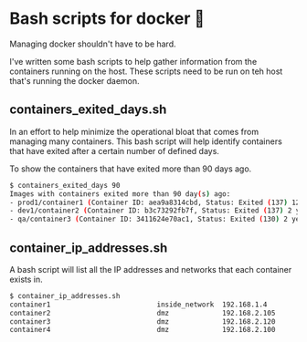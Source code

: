# Bash scripts for docker :whale:

Managing docker shouldn't have to be hard.

I've written some bash scripts to help gather information from the containers running on the host.
These scripts need to be run on teh host that's running the docker daemon.

## containers_exited_days.sh
In an effort to help minimize the operational bloat that comes from managing many containers. This bash script will help identify containers that have exited after a certain number of defined days.

To show the containers that have exited more than 90 days ago.
```bash
$ containers_exited_days 90
Images with containers exited more than 90 day(s) ago:
- prod1/container1 (Container ID: aea9a8314cbd, Status: Exited (137) 12 months ago)
- dev1/container2 (Container ID: b3c73292fb7f, Status: Exited (137) 2 years ago)
- qa/container3 (Container ID: 3411624e70ac1, Status: Exited (130) 2 years ago)
```

## container_ip_addresses.sh
A bash script will list all the IP addresses and networks that each container exists in.

```bash
$ container_ip_addresses.sh
container1                          inside_network  192.168.1.4
container2                          dmz             192.168.2.105
container3                          dmz             192.168.2.120
container4                          dmz             192.168.2.100
```
